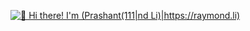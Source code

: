 
[<img src="https://raw.githubusercontent.com/Raymo111/Raymo111/master/intro.gif" alt="👋 Hi there! I'm (Prashant(111|nd Li)|https://raymond.li)" title="👋 Hi there! I'm (Prashant(111|nd Li)|https://raymond.li)"/>](https://raymond.li/)
<!--
**prashant101020/prashant101020** is a ✨ _special_ ✨ repository because its `README.md` (this file) appears on your GitHub profile.

Here are some ideas to get you started:

- 🔭 I’m currently working on REACT
- 🌱 I’m currently learning MERN Stack
- 💬 Ask me about ...
- 📫 How to reach me: ...
- 😄 Pronouns: ...
- ⚡ Fun fact: ...
-->
